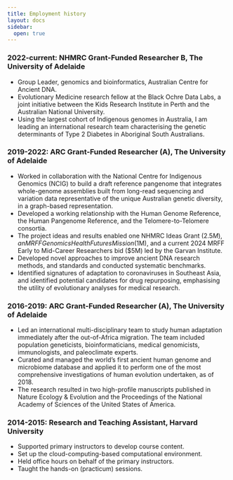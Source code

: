 ```yaml
---
title: Employment history
layout: docs
sidebar:
  open: true
---
```


### 2022-current: NHMRC Grant-Funded Researcher B, The University of Adelaide 
- Group Leader, genomics and bioinformatics, Australian Centre for Ancient DNA.
- Evolutionary Medicine research fellow at the Black Ochre Data Labs, a joint initiative between the Kids Research Institute in Perth and the Australian National University.
- Using the largest cohort of Indigenous genomes in Australia, I am leading an international research team characterising the genetic determinants of Type 2 Diabetes in Aboriginal South Australians.

### 2019-2022: ARC Grant-Funded Researcher (A), The University of Adelaide
- Worked in collaboration with the National Centre for Indigenous Genomics (NCIG) to build a draft reference pangenome that integrates whole-genome assemblies built from long-read sequencing and variation data representative of the unique Australian genetic diversity, in a graph-based representation.
- Developed a working relationship with the Human Genome Reference, the Human Pangenome Reference, and the Telomere-to-Telomere consortia.
- The project ideas and results enabled one NHMRC Ideas Grant ($2.5M), an MRFF Genomics Health Futures Mission ($1M), and a current 2024 MRFF Early to Mid-Career Researchers bid ($5M) led by the Garvan Institute.
- Developed novel approaches to improve ancient DNA research methods, and standards and conducted systematic benchmarks.
- Identified signatures of adaptation to coronaviruses in Southeast Asia, and identified potential candidates for drug repurposing, emphasising the utility of evolutionary analyses for medical research.

### 2016-2019: ARC Grant-Funded Researcher (A), The University of Adelaide
- Led an international multi-disciplinary team to study human adaptation immediately after the out-of-Africa migration. The team included population geneticists, bioinformaticians, medical genomicists, immunologists, and paleoclimate experts.
- Curated and managed the world’s first ancient human genome and microbiome database and applied it to perform one of the most comprehensive investigations of human evolution undertaken, as of 2018.
- The research resulted in two high-profile manuscripts published in Nature Ecology & Evolution and the Proceedings of the National Academy of Sciences of the United States of America.

### 2014-2015: Research and Teaching Assistant, Harvard University
- Supported primary instructors to develop course content.
- Set up the cloud-computing-based computational environment.
- Held office hours on behalf of the primary instructors.
- Taught the hands-on (practicum) sessions.
